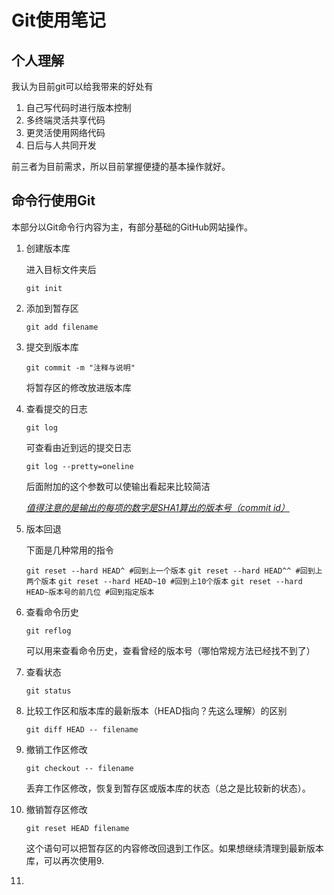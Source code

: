 # Git使用笔记

## 个人理解

我认为目前git可以给我带来的好处有

1. 自己写代码时进行版本控制
2. 多终端灵活共享代码
3. 更灵活使用网络代码
4. 日后与人共同开发

前三者为目前需求，所以目前掌握便捷的基本操作就好。

## 命令行使用Git

本部分以Git命令行内容为主，有部分基础的GitHub网站操作。

1. 创建版本库

   进入目标文件夹后

   `git init`

2. 添加到暂存区

   `git add filename`

3. 提交到版本库

   `git commit -m "注释与说明"`

   将暂存区的修改放进版本库

4. 查看提交的日志

   `git log`

   可查看由近到远的提交日志

   `git log --pretty=oneline`

   后面附加的这个参数可以使输出看起来比较简洁

   <u>*值得注意的是输出的每项的数字是SHA1算出的版本号（commit id）*</u>

5. 版本回退

   下面是几种常用的指令

   `git reset --hard HEAD^ #回到上一个版本`
   `git reset --hard HEAD^^ #回到上两个版本`
   `git reset --hard HEAD~10 #回到上10个版本`
   `git reset --hard HEAD~版本号的前几位 #回到指定版本`
   
6. 查看命令历史

   `git reflog`

   可以用来查看命令历史，查看曾经的版本号（哪怕常规方法已经找不到了）

7. 查看状态

   `git status`

8. 比较工作区和版本库的最新版本（HEAD指向？先这么理解）的区别

   `git diff HEAD -- filename`

9. 撤销工作区修改

   `git checkout -- filename`

   丢弃工作区修改，恢复到暂存区或版本库的状态（总之是比较新的状态）。

10. 撤销暂存区修改

    `git reset HEAD filename`

    这个语句可以把暂存区的内容修改回退到工作区。如果想继续清理到最新版本库，可以再次使用9.

11.  





















